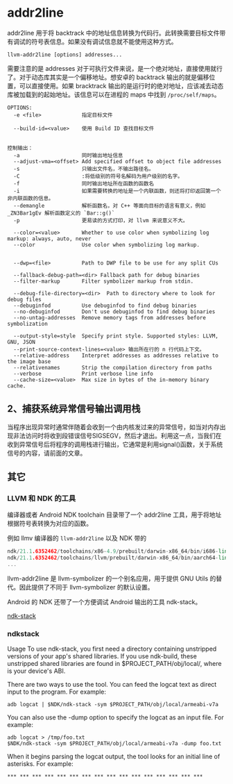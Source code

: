 # addr2line

addr2line 用于将 backtrack 中的地址信息转换为代码行。此转换需要目标文件带有调试的符号表信息。如果没有调试信息就不能使用这种方式。

```
llvm-addr2line [options] addresses...
```
需要注意的是 addresses 对于可执行文件来说，是一个绝对地址，直接使用就行了。对于动态库其实是一个偏移地址。想安卓的 backtrack 输出的就是偏移位置，可以直接使用。如果 bracktrack 输出的是运行时的绝对地址，应该减去动态库被加载到的起始地址。该信息可以在进程的 maps 中找到 `/proc/self/maps`。


```
OPTIONS:
  -e <file>             指定目标文件

  --build-id=<value>    使用 Build ID 查找目标文件


控制输出：
  -a                    同时输出地址信息
  --adjust-vma=<offset> Add specified offset to object file addresses
  -s                    只输出文件名，不输出路径名。
  -C                    :将低级别的符号名解码为用户级别的名字。
  -f                    同时输出地址所在函数的函数名
  -i                    如果需要转换的地址是一个内联函数，则还将打印返回第一个非内联函数的信息。
  --demangle            解析函数名，对 C++ 等面向目标的语言有意义，例如 _ZN3Bar1gEv 解析函数定义的 `Bar::g()`
  -p                    更易读的方式打印，对 llvm 来说意义不大。

  --color=<value>       Whether to use color when symbolizing log markup: always, auto, never
  --color               Use color when symbolizing log markup.


  --dwp=<file>          Path to DWP file to be use for any split CUs

  --fallback-debug-path=<dir> Fallback path for debug binaries
  --filter-markup       Filter symbolizer markup from stdin.

  --debug-file-directory=<dir>  Path to directory where to look for debug files
  --debuginfod          Use debuginfod to find debug binaries
  --no-debuginfod       Don't use debuginfod to find debug binaries
  --no-untag-addresses  Remove memory tags from addresses before symbolization

  --output-style=style  Specify print style. Supported styles: LLVM, GNU, JSON
  --print-source-context-lines=<value> 输出所在行的 n 行代码上下文。
  --relative-address    Interpret addresses as addresses relative to the image base
  --relativenames       Strip the compilation directory from paths
  --verbose             Print verbose line info
  --cache-size=<value>  Max size in bytes of the in-memory binary cache.
```


## 2、捕获系统异常信号输出调用栈

当程序出现异常时通常伴随着会收到一个由内核发过来的异常信号，如当对内存出现非法访问时将收到段错误信号SIGSEGV，然后才退出。利用这一点，当我们在收到异常信号后将程序的调用栈进行输出，它通常是利用signal()函数，关于系统信号的内容，请前面的文章。


## 其它

### LLVM 和 NDK 的工具
编译器或者 Android NDK toolchain 目录带了一个 addr2line 工具，用于将地址根据符号表转换为对应的函数。

例如 llmv 编译器的 `llvm-addr2line` 以及 NDK 带的

```C++
ndk/21.1.6352462/toolchains/x86-4.9/prebuilt/darwin-x86_64/bin/i686-linux-android-addr2line
ndk/21.1.6352462/toolchains/llvm/prebuilt/darwin-x86_64/bin/aarch64-linux-android-addr2line
...
```

llvm-addr2line 是 llvm-symbolizer 的一个别名应用，用于提供 GNU Utils 的替代。因此提供了不同于 llvm-symbolizer 的默认设置。


Android 的 NDK 还带了一个方便调试 Android 输出的工具 ndk-stack。

[ndk-stack](https://developer.android.com/ndk/guides/ndk-stack)


### ndkstack

Usage
To use ndk-stack, you first need a directory containing unstripped versions of your app's shared libraries. If you use ndk-build, these unstripped shared libraries are found in $PROJECT_PATH/obj/local/<abi>, where <abi> is your device's ABI.

There are two ways to use the tool. You can feed the logcat text as direct input to the program. For example:

```SHELL
adb logcat | $NDK/ndk-stack -sym $PROJECT_PATH/obj/local/armeabi-v7a
```
You can also use the -dump option to specify the logcat as an input file. For example:

```SHELL
adb logcat > /tmp/foo.txt
$NDK/ndk-stack -sym $PROJECT_PATH/obj/local/armeabi-v7a -dump foo.txt
```
When it begins parsing the logcat output, the tool looks for an initial line of asterisks. For example:

```
*** *** *** *** *** *** *** *** *** *** *** *** *** *** *** ***
```
